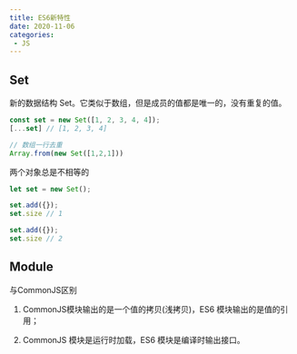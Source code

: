 ```yaml
---
title: ES6新特性
date: 2020-11-06
categories:
 - JS
---
```


## Set

新的数据结构 Set。它类似于数组，但是成员的值都是唯一的，没有重复的值。

```js
const set = new Set([1, 2, 3, 4, 4]);
[...set] // [1, 2, 3, 4]

// 数组一行去重
Array.from(new Set([1,2,1]))
```

两个对象总是不相等的

```js
let set = new Set();

set.add({});
set.size // 1

set.add({});
set.size // 2
```

## Module

与CommonJS区别

1. CommonJS模块输出的是一个值的拷贝(浅拷贝)，ES6 模块输出的是值的引用；

2. CommonJS 模块是运行时加载，ES6 模块是编译时输出接口。
